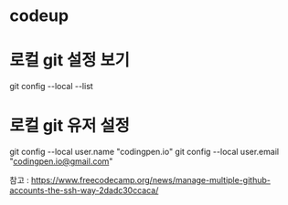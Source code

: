 # codeup
# 로컬 git 설정 보기
git config --local --list
# 로컬 git 유저 설정
git config --local user.name "codingpen.io"
git config --local user.email "codingpen.io@gmail.com"


참고 : https://www.freecodecamp.org/news/manage-multiple-github-accounts-the-ssh-way-2dadc30ccaca/
